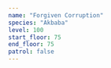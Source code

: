 ```yaml
---
name: "Forgiven Corruption"
species: "Akbaba"
level: 100
start_floor: 75
end_floor: 75
patrol: false
---
```


<!-- Also appears on floors 77, 78, 79 -->
